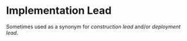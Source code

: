 # Implementation Lead


Sometimes used as a synonym for *construction lead* and/or *deployment
lead*.

